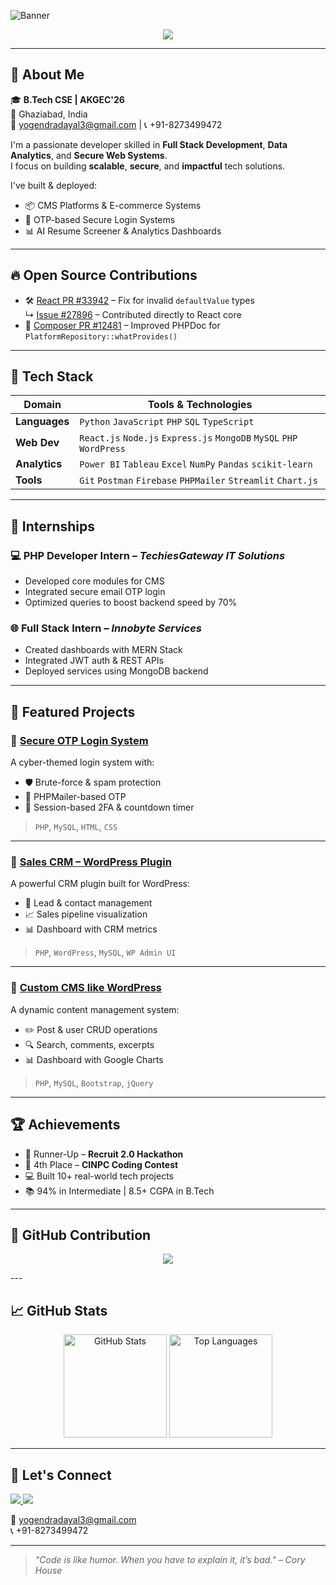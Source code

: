 <!-- Profile Banner -->
![Banner](https://capsule-render.vercel.app/api?type=waving&color=0:0f2027,100:2c5364&height=160&section=header&text=Yogendra%20Dayal&fontSize=40&fontColor=ffffff&animation=fadeIn)

<p align="center">
  <img src="https://readme-typing-svg.herokuapp.com?font=Fira+Code&size=22&duration=3000&pause=1000&center=true&width=440&lines=Full+Stack+Developer;Data+Analyst;Open+Source+Contributor;Tech+Enthusiast" />
</p>

---

## 👋 About Me

🎓 **B.Tech CSE | AKGEC'26**  
📍 Ghaziabad, India  
📧 [yogendradayal3@gmail.com](mailto:yogendradayal3@gmail.com) | 📞 +91-8273499472  

I'm a passionate developer skilled in **Full Stack Development**, **Data Analytics**, and **Secure Web Systems**.  
I focus on building **scalable**, **secure**, and **impactful** tech solutions.

I've built & deployed:

- 📦 CMS Platforms & E-commerce Systems  
- 🔐 OTP-based Secure Login Systems  
- 📊 AI Resume Screener & Analytics Dashboards  

---

## 🔥 Open Source Contributions

- 🛠️ [React PR #33942](https://github.com/facebook/react/pull/33942) – Fix for invalid `defaultValue` types  
  ↳ [Issue #27896](https://github.com/facebook/react/issues/27896) – Contributed directly to React core  
- 📌 [Composer PR #12481](https://github.com/composer/composer/pull/12481) – Improved PHPDoc for `PlatformRepository::whatProvides()`  

---

## 🧠 Tech Stack

| Domain | Tools & Technologies |
|-------|----------------------|
| **Languages** | `Python` `JavaScript` `PHP` `SQL` `TypeScript` |
| **Web Dev** | `React.js` `Node.js` `Express.js` `MongoDB` `MySQL` `PHP` `WordPress` |
| **Analytics** | `Power BI` `Tableau` `Excel` `NumPy` `Pandas` `scikit-learn` |
| **Tools** | `Git` `Postman` `Firebase` `PHPMailer` `Streamlit` `Chart.js` |

---

## 💼 Internships

### 💻 **PHP Developer Intern** – *TechiesGateway IT Solutions*  
- Developed core modules for CMS  
- Integrated secure email OTP login  
- Optimized queries to boost backend speed by 70%  

### 🌐 **Full Stack Intern** – *Innobyte Services*  
- Created dashboards with MERN Stack  
- Integrated JWT auth & REST APIs  
- Deployed services using MongoDB backend  

---

## 🚀 Featured Projects

### 🔐 [Secure OTP Login System](https://github.com/yogendradayal/cyberSecureLoginSystem)
A cyber-themed login system with:
- 🛡️ Brute-force & spam protection  
- 📩 PHPMailer-based OTP  
- 🔐 Session-based 2FA & countdown timer  
> `PHP`, `MySQL`, `HTML`, `CSS`

---

### 🔌 [Sales CRM – WordPress Plugin](https://github.com/yogendradayal/sales_crm_wordpress)
A powerful CRM plugin built for WordPress:
- 🎯 Lead & contact management  
- 📈 Sales pipeline visualization  
- 📊 Dashboard with CRM metrics  
> `PHP`, `WordPress`, `MySQL`, `WP Admin UI`

---

### 📘 [Custom CMS like WordPress](https://github.com/yogendradayal/contentManagementSystem)
A dynamic content management system:
- ✏️ Post & user CRUD operations  
- 🔍 Search, comments, excerpts  
- 📊 Dashboard with Google Charts  
> `PHP`, `MySQL`, `Bootstrap`, `jQuery`

---

## 🏆 Achievements

- 🥇 Runner-Up – **Recruit 2.0 Hackathon**  
- 🥉 4th Place – **CINPC Coding Contest**  
- 💻 Built 10+ real-world tech projects  
- 📚 94% in Intermediate | 8.5+ CGPA in B.Tech  

---
## 🐍 GitHub Contribution

<p align="center">
  <img src="https://github.com/yogendradayal/yogendradayal/blob/output/github-contribution-grid-snake.svg" />
</p>
---

## 📈 GitHub Stats

<p align="center">
  <img src="https://github-readme-stats.vercel.app/api?username=yogendradayal&show_icons=true&theme=radical" alt="GitHub Stats" height="165"/>
  <img src="https://github-readme-stats.vercel.app/api/top-langs/?username=yogendradayal&layout=compact&theme=radical" alt="Top Languages" height="165"/>
</p>

---


## 🔗 Let's Connect

<p align="left">
  <a href="https://www.linkedin.com/in/yogendra" target="_blank">
    <img src="https://img.shields.io/badge/LinkedIn-blue?style=for-the-badge&logo=linkedin" />
  </a>
  <a href="https://github.com/yogendradayal" target="_blank">
    <img src="https://img.shields.io/badge/GitHub-black?style=for-the-badge&logo=github" />
  </a>
</p>

📧 [yogendradayal3@gmail.com](mailto:yogendradayal3@gmail.com)  
📞 +91-8273499472

---

> *"Code is like humor. When you have to explain it, it’s bad." – Cory House*

